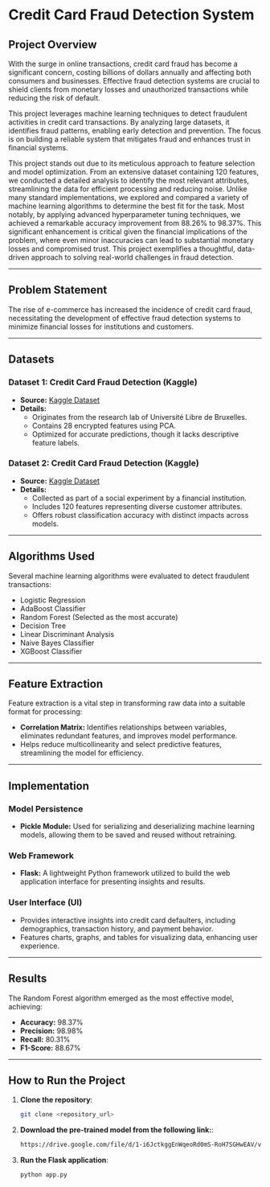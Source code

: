 # Credit Card Fraud Detection System

## Project Overview
With the surge in online transactions, credit card fraud has become a significant concern, costing billions of dollars annually and affecting both consumers and businesses. Effective fraud detection systems are crucial to shield clients from monetary losses and unauthorized transactions while reducing the risk of default. 

This project leverages machine learning techniques to detect fraudulent activities in credit card transactions. By analyzing large datasets, it identifies fraud patterns, enabling early detection and prevention. The focus is on building a reliable system that mitigates fraud and enhances trust in financial systems.

This project stands out due to its meticulous approach to feature selection and model optimization. From an extensive dataset containing 120 features, we conducted a detailed analysis to identify the most relevant attributes, streamlining the data for efficient processing and reducing noise. Unlike many standard implementations, we explored and compared a variety of machine learning algorithms to determine the best fit for the task. Most notably, by applying advanced hyperparameter tuning techniques, we achieved a remarkable accuracy improvement from 88.26% to 98.37%. This significant enhancement is critical given the financial implications of the problem, where even minor inaccuracies can lead to substantial monetary losses and compromised trust. This project exemplifies a thoughtful, data-driven approach to solving real-world challenges in fraud detection.

---

## Problem Statement
The rise of e-commerce has increased the incidence of credit card fraud, necessitating the development of effective fraud detection systems to minimize financial losses for institutions and customers.

---

## Datasets
### Dataset 1: Credit Card Fraud Detection (Kaggle)
- **Source:** [Kaggle Dataset](https://www.kaggle.com/datasets/mlg-ulb/creditcardfraud)
- **Details:** 
  - Originates from the research lab of Université Libre de Bruxelles.
  - Contains 28 encrypted features using PCA.
  - Optimized for accurate predictions, though it lacks descriptive feature labels.

### Dataset 2: Credit Card Fraud Detection (Kaggle)
- **Source:** [Kaggle Dataset](https://www.kaggle.com/datasets/mishra5001/credit-card)
- **Details:**
  - Collected as part of a social experiment by a financial institution.
  - Includes 120 features representing diverse customer attributes.
  - Offers robust classification accuracy with distinct impacts across models.

---

## Algorithms Used
Several machine learning algorithms were evaluated to detect fraudulent transactions:
- Logistic Regression
- AdaBoost Classifier
- Random Forest (Selected as the most accurate)
- Decision Tree
- Linear Discriminant Analysis
- Naive Bayes Classifier
- XGBoost Classifier

---

## Feature Extraction
Feature extraction is a vital step in transforming raw data into a suitable format for processing:
- **Correlation Matrix:** Identifies relationships between variables, eliminates redundant features, and improves model performance.
- Helps reduce multicollinearity and select predictive features, streamlining the model for efficiency.

---

## Implementation
### Model Persistence
- **Pickle Module:** Used for serializing and deserializing machine learning models, allowing them to be saved and reused without retraining.

### Web Framework
- **Flask:** A lightweight Python framework utilized to build the web application interface for presenting insights and results.

### User Interface (UI)
- Provides interactive insights into credit card defaulters, including demographics, transaction history, and payment behavior.
- Features charts, graphs, and tables for visualizing data, enhancing user experience.

---

## Results
The Random Forest algorithm emerged as the most effective model, achieving:
- **Accuracy:** 98.37%
- **Precision:** 98.98%
- **Recall:** 80.31%
- **F1-Score:** 88.67%

---

## How to Run the Project

1. **Clone the repository**:  
   ```bash
   git clone <repository_url>

2. **Download the pre-trained model from the following link:**:  
   ```bash
   https://drive.google.com/file/d/1-i6JctkggEnWqeoRd0mS-RoH7SGHwEAV/view

3. **Run the Flask application**:  
   ```bash
   python app.py

